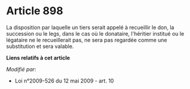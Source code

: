 # Article 898

La disposition par laquelle un tiers serait appelé à recueillir le don, la succession  ou le legs, dans le cas où le
donataire, l'héritier institué ou le légataire ne le recueillerait pas, ne sera pas regardée comme une substitution et sera
valable.

**Liens relatifs à cet article**

_Modifié par_:

  - Loi n°2009-526 du 12 mai 2009 - art. 10
